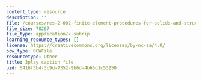 ```yaml
---
content_type: resource
description: ''
file: /courses/res-2-002-finite-element-procedures-for-solids-and-structures-spring-2010/6416f5b43c9d73529b6d4b65d1c53250_gzG2p-Su8Vw.srt
file_size: 78267
file_type: application/x-subrip
learning_resource_types: []
license: https://creativecommons.org/licenses/by-nc-sa/4.0/
ocw_type: OCWFile
resourcetype: Other
title: 3play caption file
uid: 6416f5b4-3c9d-7352-9b6d-4b65d1c53250
---
```

